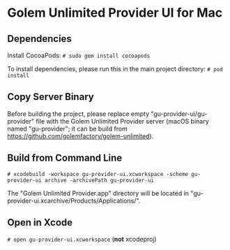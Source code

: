 # Golem Unlimited Provider UI for Mac

## Dependencies

Install CocoaPods:
`# sudo gem install cocoapods`

To install dependencies, please run this in the main project directory:
`# pod install`

## Copy Server Binary

Before building the project, please replace empty "gu-provider-ui/gu-provider" file with the Golem Unlimited Provider server (macOS binary named "gu-provider"; it can be build from https://github.com/golemfactory/golem-unlimited).

## Build from Command Line

`# xcodebuild -workspace gu-provider-ui.xcworkspace -scheme gu-provider-ui archive -archivePath gu-provider-ui`

The "Golem Unlimited Provider.app" directory will be located in "gu-provider-ui.xcarchive/Products/Applications/".

## Open in Xcode

`# open gu-provider-ui.xcworkspace` (**not** xcodeproj)
